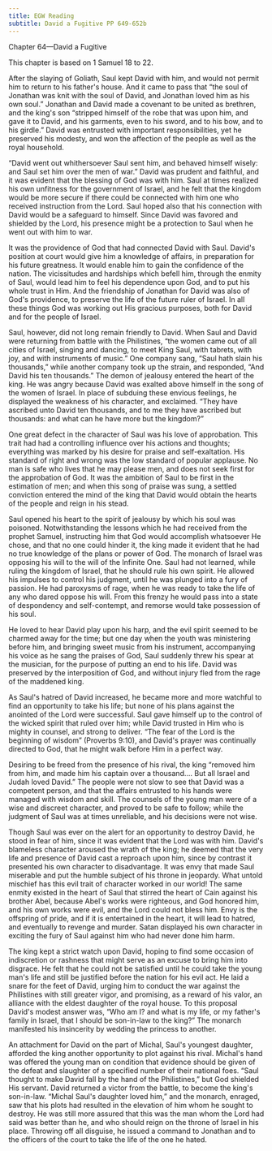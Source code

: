 ```yaml
---
title: EGW Reading
subtitle: David a Fugitive PP 649-652b
---
```


Chapter 64—David a Fugitive

This chapter is based on 1 Samuel 18 to 22.

After the slaying of Goliath, Saul kept David with him, and would not permit him to return to his father's house. And it came to pass that “the soul of Jonathan was knit with the soul of David, and Jonathan loved him as his own soul.” Jonathan and David made a covenant to be united as brethren, and the king's son “stripped himself of the robe that was upon him, and gave it to David, and his garments, even to his sword, and to his bow, and to his girdle.” David was entrusted with important responsibilities, yet he preserved his modesty, and won the affection of the people as well as the royal household.

“David went out whithersoever Saul sent him, and behaved himself wisely: and Saul set him over the men of war.” David was prudent and faithful, and it was evident that the blessing of God was with him. Saul at times realized his own unfitness for the government of Israel, and he felt that the kingdom would be more secure if there could be connected with him one who received instruction from the Lord. Saul hoped also that his connection with David would be a safeguard to himself. Since David was favored and shielded by the Lord, his presence might be a protection to Saul when he went out with him to war.

It was the providence of God that had connected David with Saul. David's position at court would give him a knowledge of affairs, in preparation for his future greatness. It would enable him to gain the confidence of the nation. The vicissitudes and hardships which befell him, through the enmity of Saul, would lead him to feel his dependence upon God, and to put his whole trust in Him. And the friendship of Jonathan for David was also of God's providence, to preserve the life of the future ruler of Israel. In all these things God was working out His gracious purposes, both for David and for the people of Israel.

Saul, however, did not long remain friendly to David. When Saul and David were returning from battle with the Philistines, “the women came out of all cities of Israel, singing and dancing, to meet King Saul, with tabrets, with joy, and with instruments of music.” One company sang, “Saul hath slain his thousands,” while another company took up the strain, and responded, “And David his ten thousands.” The demon of jealousy entered the heart of the king. He was angry because David was exalted above himself in the song of the women of Israel. In place of subduing these envious feelings, he displayed the weakness of his character, and exclaimed. “They have ascribed unto David ten thousands, and to me they have ascribed but thousands: and what can he have more but the kingdom?”

One great defect in the character of Saul was his love of approbation. This trait had had a controlling influence over his actions and thoughts; everything was marked by his desire for praise and self-exaltation. His standard of right and wrong was the low standard of popular applause. No man is safe who lives that he may please men, and does not seek first for the approbation of God. It was the ambition of Saul to be first in the estimation of men; and when this song of praise was sung, a settled conviction entered the mind of the king that David would obtain the hearts of the people and reign in his stead.

Saul opened his heart to the spirit of jealousy by which his soul was poisoned. Notwithstanding the lessons which he had received from the prophet Samuel, instructing him that God would accomplish whatsoever He chose, and that no one could hinder it, the king made it evident that he had no true knowledge of the plans or power of God. The monarch of Israel was opposing his will to the will of the Infinite One. Saul had not learned, while ruling the kingdom of Israel, that he should rule his own spirit. He allowed his impulses to control his judgment, until he was plunged into a fury of passion. He had paroxysms of rage, when he was ready to take the life of any who dared oppose his will. From this frenzy he would pass into a state of despondency and self-contempt, and remorse would take possession of his soul.

He loved to hear David play upon his harp, and the evil spirit seemed to be charmed away for the time; but one day when the youth was ministering before him, and bringing sweet music from his instrument, accompanying his voice as he sang the praises of God, Saul suddenly threw his spear at the musician, for the purpose of putting an end to his life. David was preserved by the interposition of God, and without injury fled from the rage of the maddened king.

As Saul's hatred of David increased, he became more and more watchful to find an opportunity to take his life; but none of his plans against the anointed of the Lord were successful. Saul gave himself up to the control of the wicked spirit that ruled over him; while David trusted in Him who is mighty in counsel, and strong to deliver. “The fear of the Lord is the beginning of wisdom” (Proverbs 9:10), and David's prayer was continually directed to God, that he might walk before Him in a perfect way.

Desiring to be freed from the presence of his rival, the king “removed him from him, and made him his captain over a thousand.... But all Israel and Judah loved David.” The people were not slow to see that David was a competent person, and that the affairs entrusted to his hands were managed with wisdom and skill. The counsels of the young man were of a wise and discreet character, and proved to be safe to follow; while the judgment of Saul was at times unreliable, and his decisions were not wise.

Though Saul was ever on the alert for an opportunity to destroy David, he stood in fear of him, since it was evident that the Lord was with him. David's blameless character aroused the wrath of the king; he deemed that the very life and presence of David cast a reproach upon him, since by contrast it presented his own character to disadvantage. It was envy that made Saul miserable and put the humble subject of his throne in jeopardy. What untold mischief has this evil trait of character worked in our world! The same enmity existed in the heart of Saul that stirred the heart of Cain against his brother Abel, because Abel's works were righteous, and God honored him, and his own works were evil, and the Lord could not bless him. Envy is the offspring of pride, and if it is entertained in the heart, it will lead to hatred, and eventually to revenge and murder. Satan displayed his own character in exciting the fury of Saul against him who had never done him harm.

The king kept a strict watch upon David, hoping to find some occasion of indiscretion or rashness that might serve as an excuse to bring him into disgrace. He felt that he could not be satisfied until he could take the young man's life and still be justified before the nation for his evil act. He laid a snare for the feet of David, urging him to conduct the war against the Philistines with still greater vigor, and promising, as a reward of his valor, an alliance with the eldest daughter of the royal house. To this proposal David's modest answer was, “Who am I? and what is my life, or my father's family in Israel, that I should be son-in-law to the king?” The monarch manifested his insincerity by wedding the princess to another.

An attachment for David on the part of Michal, Saul's youngest daughter, afforded the king another opportunity to plot against his rival. Michal's hand was offered the young man on condition that evidence should be given of the defeat and slaughter of a specified number of their national foes. “Saul thought to make David fall by the hand of the Philistines,” but God shielded His servant. David returned a victor from the battle, to become the king's son-in-law. “Michal Saul's daughter loved him,” and the monarch, enraged, saw that his plots had resulted in the elevation of him whom he sought to destroy. He was still more assured that this was the man whom the Lord had said was better than he, and who should reign on the throne of Israel in his place. Throwing off all disguise, he issued a command to Jonathan and to the officers of the court to take the life of the one he hated.